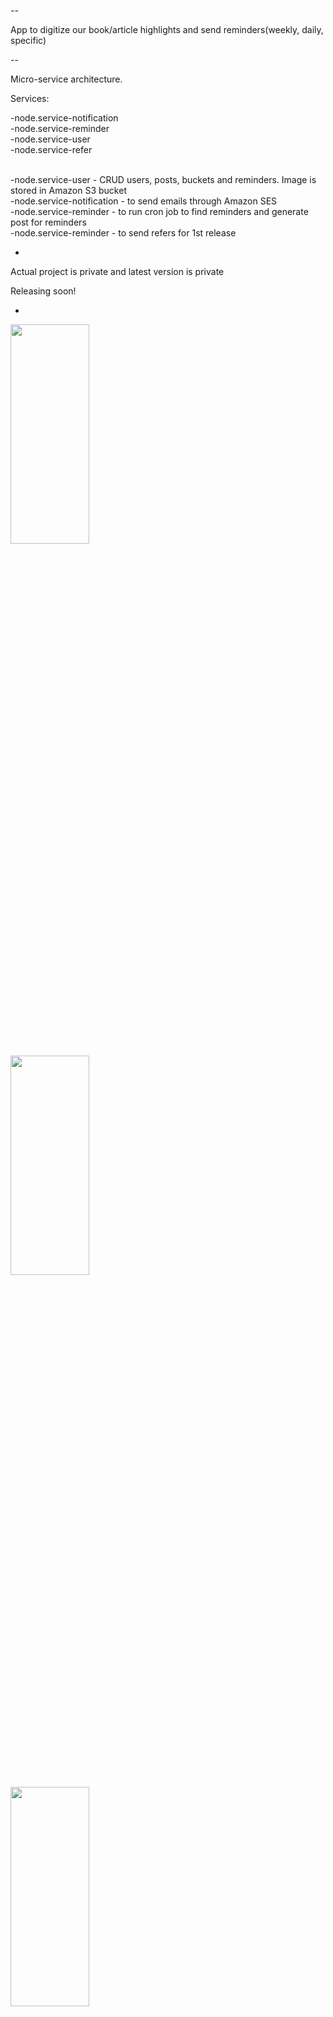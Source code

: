 --

App to digitize our book/article highlights and send reminders(weekly, daily, specific)

--

Micro-service architecture.

Services:

-node.service-notification </br>
-node.service-reminder </br>
-node.service-user </br>
-node.service-refer </br>

</br>
-node.service-user - CRUD users, posts, buckets and reminders. Image is stored in Amazon S3 bucket </br>
-node.service-notification - to send emails through Amazon SES </br>
-node.service-reminder - to run cron job to find reminders and generate post for reminders </br>
-node.service-reminder - to send refers for 1st release </br>

-
Actual project is private and latest version is private

Releasing soon!

-

<img src ='./images/login.png' width="50%" height="30%" />

<img src ='./images/home.png' width="50%" height="30%" />

<img src ='./images/addIcon.png' width="50%" height="30%" />

<img src ='./images/createBucket.png' width="50%" height="30%" />

<img src ='./images/posts.png' width="50%" height="30%" />

<img src ='./images/readMore.png' width="50%" height="30%" />

<img src ='./images/reminders.png' width="50%" height="30%" />
<img src ='./images/settings.png' width="50%" height="30%" />

